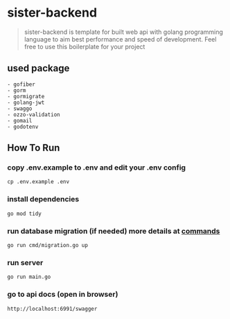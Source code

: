 # sister-backend
>sister-backend is template for built web api with golang programming language to aim best performance and speed of development. Feel free to use this boilerplate for your project
## used package
    - gofiber
    - gorm
    - gormigrate
    - golang-jwt
    - swaggo
    - ozzo-validation
    - gomail
    - godotenv
## How To Run

### copy .env.example to .env and edit your .env config
    cp .env.example .env
### install dependencies
    go mod tidy
### run database migration (if needed) more details at [commands](cmd/USAGE.md)
    go run cmd/migration.go up
### run server
    go run main.go
### go to api docs (open in browser)
    http://localhost:6991/swagger